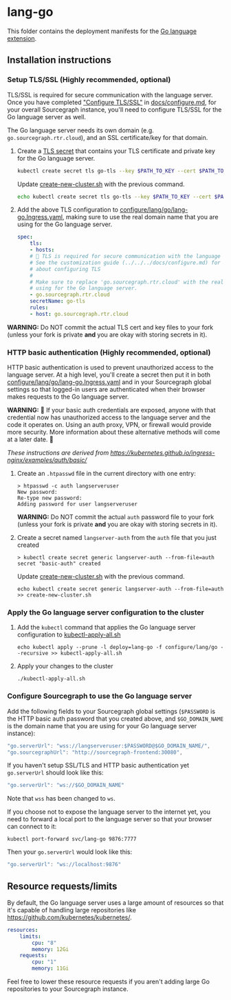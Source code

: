# lang-go

This folder contains the deployment manifests for the [Go language extension](https://sourcegraph.com/extensions/sourcegraph/go). 

## Installation instructions

### Setup TLS/SSL (Highly recommended, optional)

TLS/SSL is required for secure communication with the language server. Once you have completed ["Configure TLS/SSL"](../../../docs/configure.md#configure-tlsssl) in [docs/configure.md](../../../docs/configure.md#configure-tlsssl), for your overall Sourcegraph instance, you'll need to configure TLS/SSL for the Go language server as well.  

The Go language server needs its own domain (e.g. `go.sourcegraph.rtr.cloud`), and an SSL certificate/key for that domain.

1. Create a [TLS secret](https://kubernetes.io/docs/concepts/configuration/secret/) that contains your TLS certificate and private key for the Go language server.

   ```bash
   kubectl create secret tls go-tls --key $PATH_TO_KEY --cert $PATH_TO_CERT
   ```

   Update [create-new-cluster.sh](../../../create-new-cluster.sh) with the previous command.

   ```bash
   echo kubectl create secret tls go-tls --key $PATH_TO_KEY --cert $PATH_TO_CERT >> create-new-cluster.sh
   ```

1. Add the above TLS configuration to [configure/lang/go/lang-go.Ingress.yaml](lang-go.Ingress.yaml), making sure to use the real domain name that you are using for the Go language server.

    ```yaml
    spec:
        tls:
        - hosts:
        # 🚨 TLS is required for secure communication with the language server. 
        # See the customization guide (../../../docs/configure.md) for information
        # about configuring TLS
        #
        # Make sure to replace 'go.sourcegraph.rtr.cloud' with the real domain that you are
        # using for the Go language server.
        - go.sourcegraph.rtr.cloud
        secretName: go-tls
        rules:
        - host: go.sourcegraph.rtr.cloud
    ```

**WARNING:** Do NOT commit the actual TLS cert and key files to your fork (unless your fork is
private **and** you are okay with storing secrets in it).

### HTTP basic authentication (Highly recommended, optional)

HTTP basic authentication is used to prevent unauthorized access to the language server. At a high level, you'll create a secret then put it in both [configure/lang/go/lang-go.Ingress.yaml](lang-go.Ingress.yaml) and in your Sourcegraph global settings so that logged-in users are authenticated when their browser makes requests to the Go language server.

**WARNING:** 🚨 If your basic auth credentials are exposed, anyone with that credential now has unauthorized access to the language server and the code it operates on. Using an auth proxy, VPN, or firewall would provide more security. More information about these alternative methods will come at a later date. 🚨 

_These instructions are derived from https://kubernetes.github.io/ingress-nginx/examples/auth/basic/_

1. Create an `.htpasswd` file in the current directory with one entry:

    ```console
    > htpasswd -c auth langserveruser 
    New password:
    Re-type new password:
    Adding password for user langserveruser
    ```

    **WARNING:** Do NOT commit the actual `auth` password file to your fork (unless your fork is private **and** you are okay with storing secrets in it).

1. Create a secret named `langserver-auth` from the `auth` file that you just created

    ```console
    > kubectl create secret generic langserver-auth --from-file=auth
    secret "basic-auth" created
    ```

   Update [create-new-cluster.sh](../../../create-new-cluster.sh) with the previous command.

   ```console
   echo kubectl create secret generic langserver-auth --from-file=auth >> create-new-cluster.sh
   ```

### Apply the Go language server configuration to the cluster

1. Add the `kubectl` command that applies the Go language server configuration to [kubectl-apply-all.sh](../../../kubectl-apply-all.sh)

    ```console
    echo kubectl apply --prune -l deploy=lang-go -f configure/lang/go --recursive >> kubectl-apply-all.sh
    ```

1. Apply your changes to the cluster

    ```console
    ./kubectl-apply-all.sh
    ```

### Configure Sourcegraph to use the Go language server

Add the following fields to your Sourcegraph global settings (`$PASSWORD` is the HTTP basic auth password that you created above, and `$GO_DOMAIN_NAME` is the domain name that you are using for your Go language server instance):

```js
"go.serverUrl": "wss://langserveruser:$PASSWORD@$GO_DOMAIN_NAME/",
"go.sourcegraphUrl": "http://sourcegraph-frontend:30080",
```

If you haven't setup SSL/TLS and HTTP basic authentication yet `go.serverUrl` should look like this:

```js
"go.serverUrl": "ws://$GO_DOMAIN_NAME"
```

Note that `wss` has been changed to `ws`.

If you choose not to expose the language server to the internet yet, you need to forward a local port to the language server so that your browser can connect to it:

```console
kubectl port-forward svc/lang-go 9876:7777
```

Then your `go.serverUrl` would look like this:

```js
"go.serverUrl": "ws://localhost:9876"
```

## Resource requests/limits

By default, the Go language server uses a large amount of resources so that it's capable of handling large repositories like https://github.com/kubernetes/kubernetes/.

```yaml
resources:
    limits:
        cpu: "8"
        memory: 12Gi
    requests:
        cpu: "1"
        memory: 11Gi
```

Feel free to lower these resource requests if you aren't adding large Go repositories to your Sourcegraph instance.
